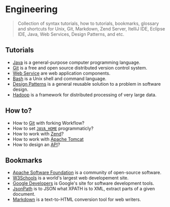 # Engineering

> Collection of syntax tutorials, how to tutorials, bookmarks, glossary and shortcuts for Unix, Git, Markdown, Zend Server, ItelliJ IDE, Eclipse IDE, Java, Web Services, Design Patterns, and etc. 

## Tutorials

- [Java](https://github.com/valerysamovich/engineering/blob/master/docs/tutorials/java-tutorial.md) is a general-purpose computer programming language.
- [Git](https://github.com/valerysamovich/engineering/blob/master/docs/tutorials/git.md) is a free and open source distributed version control system.
- [Web Service](https://github.com/valerysamovich/engineering/blob/master/docs/tutorials/web-services.md) are web application components.
- [Bash](https://github.com/valerysamovich/engineering/blob/master/docs/tutorials/bash.md) is a Unix shell and command language.
- [Design Patterns](https://github.com/valerysamovich/engineering/blob/master/docs/tutorials/design-patterns.md) is a general reusable solution to a problem in software design.
- [Hadoop](https://github.com/valerysamovich/engineering/blob/master/docs/tutorials/hadoop.md) is a framework for distributed processing of very large data.

## How to?

- How to [Git](https://github.com/valerysamovich/engineering/blob/master/docs/how/how-to-git.md) with forking Workflow?
- How to set [`JAVA_HOME`](https://github.com/valerysamovich/engineering/blob/master/docs/how/how-to-java-home.md) programmaticly?
- How to work with [Zend](https://github.com/valerysamovich/engineering/blob/master/docs/how/how-to-zend.md)?
- How to work with [Apache Tomcat](https://github.com/valerysamovich/engineering/blob/master/docs/how/how-to-tomcat.md)
- How to design an [API](https://github.com/valerysamovich/engineering/blob/master/docs/how/how-to-api.md)?

## Bookmarks

- [Apache Software Foundation](http://www.apache.org/) is a community of open-source software.
- [W3Schools](http://www.w3schools.com/) is a world's largest web developement site.
- [Google Developers](https://developers.google.com/) is Google's site for software development tools.
- [JsonPath](https://code.google.com/p/json-path/) is to JSON what XPATH is to XML, extract parts of a given document.
- [Markdown](http://daringfireball.net/projects/markdown/) is a text-to-HTML conversion tool for web writers.




